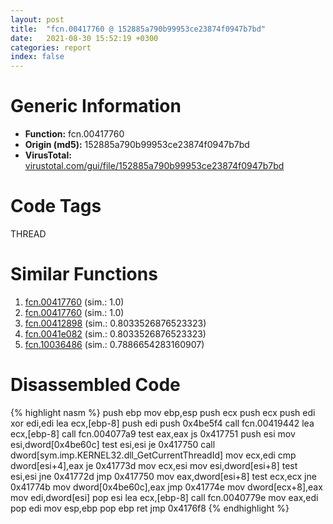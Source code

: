 ```yaml
---
layout: post
title:  "fcn.00417760 @ 152885a790b99953ce23874f0947b7bd"
date:   2021-08-30 15:52:19 +0300
categories: report
index: false
---
```


# Generic Information
- **Function:** fcn.00417760
- **Origin (md5):** 152885a790b99953ce23874f0947b7bd
- **VirusTotal:** [virustotal.com/gui/file/152885a790b99953ce23874f0947b7bd][virustotal_ref]

# Code Tags
<span class="tag" id="THREAD">THREAD</span>


# Similar Functions

1. [fcn.00417760][similar_1_ref] (sim.: 1.0)
2. [fcn.00417760][similar_2_ref] (sim.: 1.0)
3. [fcn.00412898][similar_3_ref] (sim.: 0.8033526876523323)
4. [fcn.0041e082][similar_4_ref] (sim.: 0.8033526876523323)
5. [fcn.10036486][similar_5_ref] (sim.: 0.7886654283160907)


# Disassembled Code

{% highlight nasm %}
push ebp
mov ebp,esp
push ecx
push ecx
push edi
xor edi,edi
lea ecx,[ebp-8]
push edi
push 0x4be5f4
call fcn.00419442
lea ecx,[ebp-8]
call fcn.004077a9
test eax,eax
js 0x417751
push esi
mov esi,dword[0x4be60c]
test esi,esi
je 0x417750
call dword[sym.imp.KERNEL32.dll_GetCurrentThreadId]
mov ecx,edi
cmp dword[esi+4],eax
je 0x41773d
mov ecx,esi
mov esi,dword[esi+8]
test esi,esi
jne 0x41772d
jmp 0x417750
mov eax,dword[esi+8]
test ecx,ecx
jne 0x41774b
mov dword[0x4be60c],eax
jmp 0x41774e
mov dword[ecx+8],eax
mov edi,dword[esi]
pop esi
lea ecx,[ebp-8]
call fcn.0040779e
mov eax,edi
pop edi
mov esp,ebp
pop ebp
ret
jmp 0x4176f8
{% endhighlight %}


[similar_1_ref]: /report/fcn.00417760@912f1d013a0d6151bc7a7cef6da1b2a0
[similar_2_ref]: /report/fcn.00417760@fb9b7d22bc1c143ac66b0575cbdd088d
[similar_3_ref]: /report/fcn.00412898@59aef7c08025d70f84c85db2092fc99e
[similar_4_ref]: /report/fcn.0041e082@1123b7aa5760238fe93045e585b8234c
[similar_5_ref]: /report/fcn.10036486@a0ac129ff3ea4c0dfa9529c259a9502c
[virustotal_ref]: https://www.virustotal.com/gui/file/152885a790b99953ce23874f0947b7bd